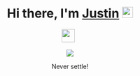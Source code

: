 <div align="center">
   <h1>Hi there, I'm <a href="https://justinblogs.com">Justin</a> <img src="https://media.giphy.com/media/hvRJCLFzcasrR4ia7z/giphy.gif" width="25px"> </h1>
   
   
 </div>

<p align='center'>
   <a href="https://www.linkedin.com/in/justinmamathew/"><img height="30" src="https://i.stack.imgur.com/gVE0j.png"></a>&nbsp;&nbsp;
   
 </p>
<p align="center" >
<a href="https://github.com/anuraghazra/github-readme-stats"> 
    <img  src="https://github-readme-stats.vercel.app/api?username=mathewjustin&&show_icons=true&theme=radical"/>
  </a>
</p>   
<p align="center" >
Never settle!
</p>   
  

